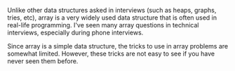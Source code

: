 Unlike other data structures asked in interviews (such as heaps, graphs, tries, etc), array is a very widely used data structure that is often used in real-life programming. I've seen many array questions in technical interviews, especially during phone interviews.

Since array is a simple data structure, the tricks to use in array problems are somewhat limited. However, these tricks are not easy to see if you have never seen them before.
